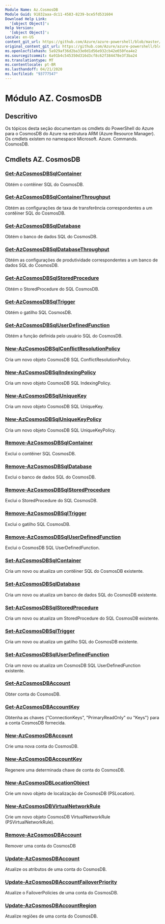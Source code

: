 ```yaml
---
Module Name: Az.CosmosDB
Module Guid: 91832aaa-dc11-4583-8239-bce5fd531604
Download Help Link:
  '[object Object]': 
Help Version:
  '[object Object]': 
Locale: en-US
content_git_url: https://github.com/Azure/azure-powershell/blob/master/src/CosmosDB/CosmosDB/help/Az.CosmosDB.md
original_content_git_url: https://github.com/Azure/azure-powershell/blob/master/src/CosmosDB/CosmosDB/help/Az.CosmosDB.md
ms.openlocfilehash: 5a929af36d2ba33e0d1d56e932cb42e650fea4e2
ms.sourcegitcommit: 6a91b4c545350d316d3cf8c62f384478e3f3ba24
ms.translationtype: MT
ms.contentlocale: pt-BR
ms.lasthandoff: 04/21/2020
ms.locfileid: "93777547"
---
```

# Módulo AZ. CosmosDB
## Descritivo
Os tópicos desta seção documentam os cmdlets do PowerShell do Azure para o CosmosDB do Azure na estrutura ARM (Azure Resource Manager). Os cmdlets existem no namespace Microsoft. Azure. Commands. CosmosDB.

## Cmdlets AZ. CosmosDB
### [Get-AzCosmosDBSqlContainer](Get-AzCosmosDBSqlContainer.md)
Obtém o contêiner SQL do CosmosDB.

### [Get-AzCosmosDBSqlContainerThroughput](Get-AzCosmosDBSqlContainerThroughput.md)
Obtém as configurações de taxa de transferência correspondentes a um contêiner SQL do CosmosDB.

### [Get-AzCosmosDBSqlDatabase](Get-AzCosmosDBSqlDatabase.md)
Obtém o banco de dados SQL do CosmosDB.

### [Get-AzCosmosDBSqlDatabaseThroughput](Get-AzCosmosDBSqlDatabaseThroughput.md)
Obtém as configurações de produtividade correspondentes a um banco de dados SQL do CosmosDB.

### [Get-AzCosmosDBSqlStoredProcedure](Get-AzCosmosDBSqlStoredProcedure.md)
Obtém o StoredProcedure do SQL CosmosDB.

### [Get-AzCosmosDBSqlTrigger](Get-AzCosmosDBSqlTrigger.md)
Obtém o gatilho SQL CosmosDB.

### [Get-AzCosmosDBSqlUserDefinedFunction](Get-AzCosmosDBSqlUserDefinedFunction.md)
Obtém a função definida pelo usuário SQL do CosmosDB.

### [New-AzCosmosDBSqlConflictResolutionPolicy](New-AzCosmosDBSqlConflictResolutionPolicy.md)
Cria um novo objeto CosmosDB SQL ConflictResolutionPolicy.

### [New-AzCosmosDBSqlIndexingPolicy](New-AzCosmosDBSqlIndexingPolicy.md)
Cria um novo objeto CosmosDB SQL IndexingPolicy.

### [New-AzCosmosDBSqlUniqueKey](New-AzCosmosDBSqlUniqueKey.md)
Cria um novo objeto CosmosDB SQL UniqueKey.

### [New-AzCosmosDBSqlUniqueKeyPolicy](New-AzCosmosDBSqlUniqueKeyPolicy.md)
Cria um novo objeto CosmosDB SQL UniqueKeyPolicy.

### [Remove-AzCosmosDBSqlContainer](Remove-AzCosmosDBSqlContainer.md)
Exclui o contêiner SQL CosmosDB.

### [Remove-AzCosmosDBSqlDatabase](Remove-AzCosmosDBSqlDatabase.md)
Exclui o banco de dados SQL do CosmosDB.

### [Remove-AzCosmosDBSqlStoredProcedure](Remove-AzCosmosDBSqlStoredProcedure.md)
Exclui o StoredProcedure do SQL CosmosDB.

### [Remove-AzCosmosDBSqlTrigger](Remove-AzCosmosDBSqlTrigger.md)
Exclui o gatilho SQL CosmosDB.

### [Remove-AzCosmosDBSqlUserDefinedFunction](Remove-AzCosmosDBSqlUserDefinedFunction.md)
Exclui o CosmosDB SQL UserDefinedFunction.

### [Set-AzCosmosDBSqlContainer](Set-AzCosmosDBSqlContainer.md)
Cria um novo ou atualiza um contêiner SQL do CosmosDB existente.

### [Set-AzCosmosDBSqlDatabase](Set-AzCosmosDBSqlDatabase.md)
Cria um novo ou atualiza um banco de dados SQL do CosmosDB existente.

### [Set-AzCosmosDBSqlStoredProcedure](Set-AzCosmosDBSqlStoredProcedure.md)
Cria um novo ou atualiza um StoredProcedure do SQL CosmosDB existente.

### [Set-AzCosmosDBSqlTrigger](Set-AzCosmosDBSqlTrigger.md)
Cria um novo ou atualiza um gatilho SQL do CosmosDB existente.

### [Set-AzCosmosDBSqlUserDefinedFunction](Set-AzCosmosDBSqlUserDefinedFunction.md)
Cria um novo ou atualiza um CosmosDB SQL UserDefinedFunction existente.

### [Get-AzCosmosDBAccount](Get-AzCosmosDBAccount.md)
Obter conta do CosmosDB.

### [Get-AzCosmosDBAccountKey](Get-AzCosmosDBAccountKey.md)
Obtenha as chaves {"ConnectionKeys", "PrimaryReadOnly" ou "Keys"} para a conta CosmosDB fornecida. 

### [New-AzCosmosDBAccount](New-AzCosmosDBAccount.md)
Crie uma nova conta do CosmosDB.

### [New-AzCosmosDBAccountKey](New-AzCosmosDBAccountKey.md)
Regenere uma determinada chave de conta do CosmosDB.

### [New-AzCosmosDBLocationObject](New-AzCosmosDBLocationObject.md)
Crie um novo objeto de localização de CosmosDB (PSLocation).

### [New-AzCosmosDBVirtualNetworkRule](New-AzCosmosDBVirtualNetworkRule.md)
Crie um novo objeto CosmosDB VirtualNetworkRule (PSVirtualNetworkRule).

### [Remove-AzCosmosDBAccount](Remove-AzCosmosDBAccount.md)
Remover uma conta do CosmosDB

### [Update-AzCosmosDBAccount](Update-AzCosmosDBAccount.md)
Atualize os atributos de uma conta do CosmosDB.

### [Update-AzCosmosDBAccountFailoverPriority](Update-AzCosmosDBAccountFailoverPriority.md)
Atualize o FailoverPolicies de uma conta do CosmosDB.

### [Update-AzCosmosDBAccountRegion](Update-AzCosmosDBAccountRegion.md)
Atualize regiões de uma conta do CosmosDB.